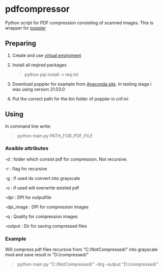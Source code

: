 # pdfcompressor
Python script for PDF compression consisting of scanned images.
This is wrapper for [poppler](https://github.com/freedesktop/poppler)

## Preparing
1. Create and use [virtual enviroment](https://packaging.python.org/guides/installing-using-pip-and-virtual-environments/)
2. Install all reqired packages

   > python pip install -r req.txt

3. Download poppler for example from [Anaconda site](https://anaconda.org/conda-forge/poppler/files). In testing stage i was using version 21.03.0
4. Put the correct path for the bin folder of poppler in cnf.ini

## Using
In command line write:

> python main.py PATH_FOR_PDF_FILE


### Avaible attributes
-d : folder which consist pdf for compression. Not recursive.

-r : flag for recursive

-g : if used do convert into grayscale

-o : if used will overwrite existed pdf

-dpi : DPI for outputfile

-dpi_image : DPI for compression images

-q : Quality for compression images

-output : Dir for saving compressed files
   
### Example

Will compress pdf files recursive from "C:/NotCompressed/" into grayscale mod and save result in "D:/compressed/"

> python main.py "C:/NotCompressed/" -drg -output "D:/compressed/" 
